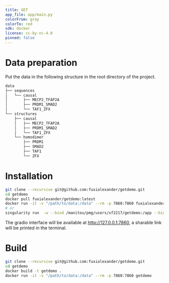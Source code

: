 ```yaml
---
title: GET
app_file: app/main.py
colorFrom: gray
colorTo: red
sdk: docker
license: cc-by-nc-4.0
pinned: false
---
```



# Data preparation
Put the data in the following structure in the root directory of the project.
```bash
data
├── sequences
│   └── causal
│       ├── MECP2_TFAP2A
│       ├── PRDM1_SMAD2
│       └── TAF1_ZFX
└── structures
    ├── causal
    │   ├── MECP2_TFAP2A
    │   ├── PRDM1_SMAD2
    │   └── TAF1_ZFX
    └── homodimer
        ├── PRDM1
        ├── SMAD2
        ├── TAF1
        └── ZFX
```

# Installation
```bash
git clone --recursive git@github.com:fuxialexander/getdemo.git
cd getdemo
docker pull fuxialexander/getdemo:latest
docker run -it -v "/path/to/data:/data" --rm -p 7860:7860 fuxialexander/getdemo
# or
singularity run  -w --bind /manitou/pmg/users/xf2217/getdemo:/app --bind /manitou/pmg/users/xf2217/demo_data:/data --bind /pmglocal/xf2217/tmp:/tmp --no-home --pwd /app getdemo
```
The gradio interface will be available at http://127.0.0.1:7860, a sharable link will be printed in the terminal.

# Build
```bash
git clone --recursive git@github.com:fuxialexander/getdemo.git
cd getdemo
docker build -t getdemo .
docker run -it -v "/path/to/data:/data" --rm -p 7860:7860 getdemo
```

